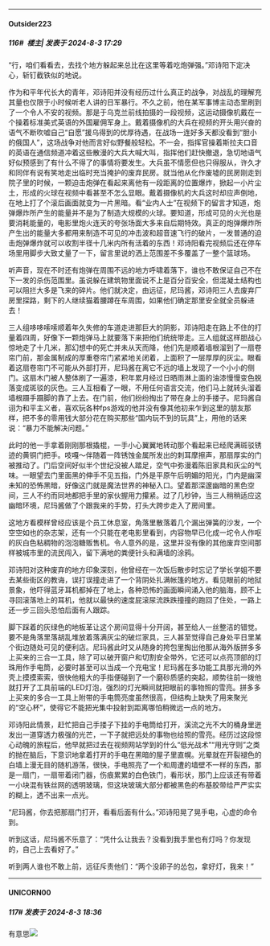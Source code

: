 ﻿
*****

####  Outsider223  
##### 116#         楼主| 发表于 2024-8-3 17:29

“行，咱们看看去，去找个地方躲起来总比在这里等着吃炮弹强。”邓诗阳下定决心，斩钉截铁似的地说。

作为和平年代长大的青年，邓诗阳并没有经历过什么真正的战争，对战乱的理解充其量也仅限于小时候听老人讲的日军暴行。不久之前，他在某军事博主动态里刷到了一个令人不安的视频。那是于乌克兰前线拍摄的一段视频，这运动摄像机戴在一个操着标准美式英语的外国雇佣军身上。戴着摄像机的大兵在视频的开头用兴奋的语气不断吹嘘自己“自愿”援乌得到的优厚待遇，在战场一连好多天都没看到“胆小的俄国人”，这场战争对他而言好似野餐般轻松。不一会，指挥官操着斯拉夫口音的英语在通信频道冲着这些散漫的大兵大喊大叫，指挥他们赶快撤退，急切地语气好似预感到了有什么不得了的事情将要发生。大兵虽不情愿但也只得服从，许久才和同伴有说有笑地走出临时充当掩护的废弃民房。就当他从化作废墟的民房刚走到院子里的时候，一颗迫击炮弹在看起来离他有一段距离的位置爆炸，掀起一小片尘土，形成的火球在视频中看甚至不怎么显眼。戴着摄像机的大兵这时却应声倒地，在地上打了个滚后画面就变为一片黑暗。看“业内人士”在视频下的留言才知道，炮弹爆炸所产生的能量并不是为了制造大规模的火球。要知道，形成可见的火光也是要消耗能量的，电影里炮火连天的夸张场面大多来自后期特效。真正的炮弹爆炸所产生出的能量大多都用来制造不可见的冲击波和超音速飞行的破片，一发普通的迫击炮弹爆炸就可以收割半径十几米内所有活着的东西！邓诗阳看完视频后还在停车场里用脚步大致丈量了一下，留言里说的洒上范围差不多覆盖了一整个篮球场。

听声音，现在不时还有炮弹在周围不远的地方呼啸着落下，谁也不敢保证自己不在下一发的杀伤范围里。虽说躲在建筑物里面说不上是百分百安全，但混凝土结构也可以阻拦大多是飞来的碎片。他们就决定，由远征，尼玛酱，邓诗阳三人去废弃厂房里探路，剩下的人继续猫着腰蹲在车周围，如果他们确定那里安全就全员躲进去！

三人组哆哆嗦嗦顺着年久失修的车道走进那巨大的阴影，邓诗阳走在路上不住的打量着四周，好像下一颗炮弹马上就要落下来把他们统统带走。三人组就这样胆战心惊地走了十几米，那幻想中的死亡并未从天而降，他们先是顺着墙根溜到了一扇卷帘门前，那金属制成的厚重卷帘门紧紧地关闭着，上面积了一层厚厚的灰尘。眼看着这扇卷帘门不可能从外部打开，尼玛酱在离它不远的墙上发现了一个小小的侧门。这扇木门被人整体刷了一遍漆，积年累月经过日晒雨淋上面的油漆慢慢变色脱落变成斑驳的灰色。三人互相看了一眼，不用任何语言交流，他们马上就转头溜着墙根蹑手蹑脚的靠了上去。在门前，他们纷纷掏出了带在身上的手搂子。尼玛酱自诩为和平主义者，喜欢玩各种fps游戏的他并没有像其他初来乍到这里的朋友那样，把不多的零用钱大部分花在购买那些“国内玩不到的玩具”上，用他的话来说：“暴力不能解决问题。”

此时的他一手拿着刚刚那根撬棍，一手小心翼翼地转动那个看起来已经爬满斑驳锈迹的黄铜门把手。吱嘎～伴随着一阵锈蚀金属所发出的刺耳摩擦声，那扇厚实的门被推动了。门后空间好似半个世纪没被人踏足，空气中弥漫着陈旧家具和灰尘的气味。一眼望去门里面黑的伸手不见五指，门外是平原午后明媚的阳光，门内是幽深未知的恐怖黑暗，好像这门就是魔法世界的神秘入口。望着那深邃幽暗的黑色空间，三人不约而同地都把手里的家伙握用力攥紧。过了几秒钟，当三人稍稍适应这幽暗环境，尼玛酱做了个跟我来的手势，打头大跨步走入了房间里。

这地方看模样曾经应该是个员工休息室，角落里散落着几个漏出弹簧的沙发，一个空空如也的杂志架，还有一个只能在老电影里看到，内容物早已化成一坨令人作呕的灰白色粘稠物的泡泡糖贩售机。令人意外的是，这里并没有像的其他废弃空间那样被城市里的流民闯入，留下满地的粪便针头和满墙的涂鸦。

邓诗阳对这种废弃的地方印象深刻，他曾经在一次饭后散步时忘记了学长学姐不要去某些街区的教诲，误打误撞走进了一个背阴处扎满帐篷的地方。看见眼前的地狱景象，他吓得蓝牙耳机都掉在了地上，各种恐怖的画面瞬间涌入他的脑海，顾不上寻回滚落地上的耳机，他就以最快的速度屁滚尿流跌跌撞撞的跑回了住处，一路上还一步三回头恐怕后面有人跟踪。

脚下踩着的灰绿色的地板革让这个房间显得十分开阔，甚至给人一丝整洁的错觉。要不是角落里落胡乱堆放着落满灰尘的破烂家具，三人甚至觉得自己身处平日里某个街边随处可见的便利店。尼玛酱此时又从随身的挎包里掏出他那从海外版拼多多上买来的三合一工具，除了可以破开窗户和切割安全带外，它还可以点亮顶部的灯珠用作手电筒，必要时甚至可以当成一个充电宝！尼玛酱在多功能工具那光滑的外壳上摸摸索索，很快他粗大的手指便碰到了一个磨砂质感的突起，顺势往前一拨他就打开了工具前端的LED灯泡，强烈的灯光瞬间就把眼前的事物照的雪亮。拼多多上买来的多合一工具上附带的手电筒亮度虽然很高，但结构上缺失了用来聚光的“空心杯”，使得它不能把光集中投射到距离哪怕稍微远一点的地方。

邓诗阳此情景，赶忙把自己手搂子下挂的手电筒给打开，溪流之光不大的桶身里迸发出一道穿透力极强的光芒，一下子就把远处的事物也给照的雪亮。经历过这段惊心动魄的旅程后，他早就把过去在视频网站学到的什么“低光战术”“用光守则”之类的抛在脑后，下意识地拿着打开的手电在黑暗的屋子里直幌。光晕就在开裂褪色的白墙上漫无目的随机游荡，很快，手电照亮了一个和周遭的墙壁不一样的东西，那是一扇门，一扇带着闭门器，伤痕累累的白色铁门，看形状，那门上应该还有带着一小块混有铁丝网的透明玻璃，但这块玻璃大部分都被黑色的布基胶带给严严实实的糊上，透不出来一点光。

“尼玛酱，你去把那扇门打开，看看后面有什么。”邓诗阳晃了晃手电，心虚的命令到。

听到这话，尼玛酱不乐意了：“凭什么让我去？没看到我手里也有灯吗？你发现的，自己上去看好了。”

听到两人谁也不敢上前，远征斥责他们：“两个没卵子的怂包，拿好灯，我来！”


*****

####  UNICORN00  
##### 117#       发表于 2024-8-3 18:36

有意思<img src="https://static.saraba1st.com/image/smiley/face2017/037.png" referrerpolicy="no-referrer">

